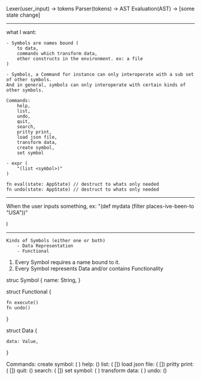 Lexer(user_input) -> tokens
Parser(tokens) -> AST
Evaluation(AST) -> [some state change]

---

what I want:

    - Symbols are names bound (
        to data,
        commands which transform data,
        other constructs in the environment. ex: a file
    )

    - Symbols, a Command for instance can only interoperate with a sub set of other symbols.
    And in general, symbols can only interoperate with certain kinds of other symbols.

    Commands:
        help,
        list,
        undo,
        quit,
        search,
        pritty print,
        load json file,
        transform data,
        create symbol,
        set symbol

    - expr (
        "(list <symbol>)"
    )

    fn eval(state: AppState) // destruct to whats only needed
    fn undo(state: AppState) // destruct to whats only needed

---

When the user inputs something, ex: "(def mydata (filter places-ive-been-to "USA"))"

I

---

    Kinds of Symbols (either one or both)
        - Data Representation
        - Functional

1. Every Symbol requires a name bound to it.
2. Every Symbol represents Data and/or contains Functionality

struc Symbol {
name: String,
}

struct Functional {

    fn execute()
    fn undo()

}

struct Data {

    data: Value,

}

Commands:
create symbol: (<functional-symbol> <symbol-name> <value>)
help: (<functional-symbol>)
list: (<functional-symbol> [<symbol-name>])
load json file: (<functional-symbol> [<symbol-name>])
pritty print: (<functional-symbol> [<symbol-name>])
quit: (<functional-symbol>)
search: (<functional-symbol> [<symbol-name>])
set symbol: (<functional-symbol> <symbol-name> <value>)
transform data: (<functional-symbol> <symbol-name> <value>)
undo: (<functional-symbol>)
